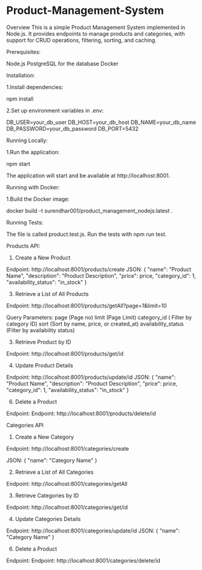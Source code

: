 # Product-Management-System

Overview
This is a simple Product Management System implemented in Node.js. It provides endpoints to manage products and categories, with support for CRUD operations, filtering, sorting, and caching.

Prerequisites:

Node.js
PostgreSQL for the database
Docker

Installation:

1.Install dependencies:

npm install

2.Set up environment variables in .env:

DB_USER=your_db_user
DB_HOST=your_db_host
DB_NAME=your_db_name
DB_PASSWORD=your_db_password
DB_PORT=5432

Running Locally:

1.Run the application:

npm start

The application will start and be available at http://localhost:8001.

Running with Docker:

1.Build the Docker image:

docker build -t surendhar001/product_management_nodejs:latest .


Running Tests:

The file is called product.test.js. Run the tests with npm run test.

Products API:

1. Create a New Product
   
Endpoint: http://localhost:8001/products/create
JSON:
{
  "name": "Product Name",
  "description": "Product Description",
  "price": price,
  "category_id": 1,
  "availability_status": "in_stock"
}

3. Retrieve a List of All Products

Endpoint: http://localhost:8001/products/getAll?page=1&limit=10

Query Parameters:
page (Page no)
limit (Page Limit)
category_id ( Filter by category ID)
sort (Sort by name, price, or created_at)
availability_status (Filter by availability status)

3. Retrieve Product by ID

Endpoint: http://localhost:8001/products/get/id

4. Update Product Details
   
Endpoint: http://localhost:8001/products/update/id
JSON:
{
  "name": "Product Name",
  "description": "Product Description",
  "price": price,
  "category_id": 1,
  "availability_status": "in_stock"
}

6. Delete a Product

Endpoint: Endpoint: http://localhost:8001/products/delete/id

Categories API


1. Create a New Category
   
Endpoint: http://localhost:8001/categories/create

JSON:
{
  "name": "Category Name"
}

2. Retrieve a List of All Categories

Endpoint: http://localhost:8001/categories/getAll

3. Retrieve Categories by ID

Endpoint: http://localhost:8001/categories/get/id

4. Update Categories Details
   
Endpoint: http://localhost:8001/categories/update/id
JSON:
{
  "name": "Category Name"
}


6. Delete a Product

Endpoint: Endpoint: http://localhost:8001/categories/delete/id






 
